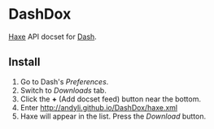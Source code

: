 # DashDox

[Haxe](http://haxe.org/) API docset for [Dash](http://kapeli.com/dash).

## Install

  1. Go to Dash's *Preferences*.
  2. Switch to *Downloads* tab.
  3. Click the **+** (Add docset feed) button near the bottom.
  4. Enter http://andyli.github.io/DashDox/haxe.xml
  5. Haxe will appear in the list. Press the *Download* button.
